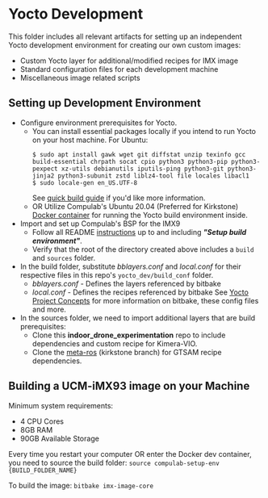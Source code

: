 # Yocto Development

This folder includes all relevant artifacts for setting up an independent Yocto development environment for creating our own custom images:
- Custom Yocto layer for additional/modified recipes for IMX image
- Standard configuration files for each development machine
- Miscellaneous image related scripts 

## Setting up Development Environment

- Configure environment prerequisites for Yocto. 
    - You can install essential packages locally if you intend to run Yocto on your host machine. For Ubuntu:
        ``` 
        $ sudo apt install gawk wget git diffstat unzip texinfo gcc build-essential chrpath socat cpio python3 python3-pip python3-pexpect xz-utils debianutils iputils-ping python3-git python3-jinja2 python3-subunit zstd liblz4-tool file locales libacl1
        $ sudo locale-gen en_US.UTF-8
        ```
        See [quick build guide](https://docs.yoctoproject.org/brief-yoctoprojectqs/index.html#yocto-project-quick-build) if you'd like more information.
    - OR Utilize Compulab's Ubuntu 20.04 (Preferred for Kirkstone) [Docker container](https://github.com/compulab-yokneam/yocker) for running the Yocto build environment inside.  
- Import and set up Compulab's BSP for the IMX9
    - Follow all README [instructions](https://github.com/compulab-yokneam/meta-bsp-imx9/tree/kirkstone-2.2.0) up to and including _**"Setup build environment"**_.
    - Verify that the root of the directory created above includes a `build` and `sources` folder. 
- In the build folder, substitute _bblayers.conf_ and _local.conf_ for their respective files in this repo's `yocto_dev/build_conf` folder. 
    - _bblayers.conf_ - Defines the layers referenced by bitbake 
    - _local.conf_ - Defines the recipes referenced by bitbake
    See [Yocto Project Concepts](https://docs.yoctoproject.org/4.0.20/singleindex.html#yocto-project-concepts) for more information on bitbake, these config files and more.
- In the sources folder, we need to import additional layers that are build prerequisites:
    - Clone this **indoor_drone_experimentation** repo to include dependencies and custom recipe for Kimera-VIO.
    - Clone the [meta-ros](https://github.com/ros/meta-ros/tree/kirkstone) (kirkstone branch) for GTSAM recipe dependencies.

## Building a UCM-iMX93 image on your Machine

Minimum system requirements:
- 4 CPU Cores
- 8GB RAM
- 90GB Available Storage


Every time you restart your computer OR enter the Docker dev container, you need to source the build folder:
`source compulab-setup-env {BUILD_FOLDER_NAME}`

To build the image: 
`bitbake imx-image-core`
